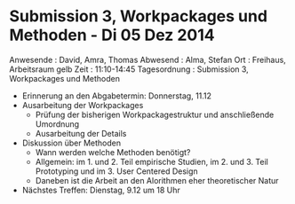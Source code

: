 # Submission 3, Workpackages und Methoden - Di 05 Dez 2014

Anwesende
:	David, Amra, Thomas
Abwesend
:	Alma, Stefan
Ort
:	Freihaus, Arbeitsraum gelb
Zeit
:	11:10-14:45
Tagesordnung
:	Submission 3,  Workpackages und Methoden

* Erinnerung an den Abgabetermin: Donnerstag, 11.12
* Ausarbeitung der Workpackages
	* Prüfung der bisherigen Workpackagestruktur und anschließende Umordnung
	* Ausarbeitung der Details
* Diskussion über Methoden
	* Wann werden welche Methoden benötigt?
	* Allgemein: im 1. und 2. Teil empirische Studien, im 2. und 3. Teil Prototyping und im 3. User Centered Design
	* Daneben ist die Arbeit an den Alorithmen eher theoretischer Natur
* Nächstes Treffen: Dienstag, 9.12 um 18 Uhr


